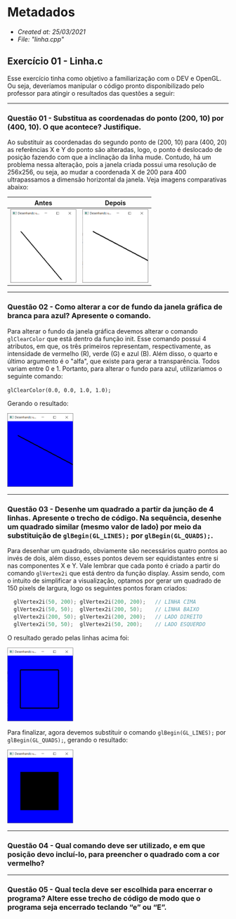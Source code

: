 # Metadados
 * *Created at: 25/03/2021*
 * *File: "linha.cpp"*

 ## Exercício 01 - Linha.c
  Esse exercício tinha como objetivo a familiarização com o DEV e OpenGL. Ou seja, deveríamos manipular o código pronto disponibilizado pelo professor para atingir o resultados das questões a seguir:

  ---
  ### Questão 01 - Substitua as coordenadas do ponto (200, 10) por (400, 10). O que acontece? Justifique.
  Ao substituir as coordenadas do segundo ponto de (200, 10) para (400, 20) as referências X e Y do ponto são alteradas, logo, o ponto é deslocado de posição fazendo com que a inclinação da linha mude.
  Contudo, há um problema nessa alteração, pois a janela criada possui uma resolução de 256x256, ou seja, ao mudar a coordenada X de 200 para 400 ultrapassamos a dimensão horizontal da janela. Veja imagens comparativas abaixo:

  | Antes                                             | Depois                                            |
  | ------------------------------------------------- | ------------------------------------------------- |
  | <img src="assets/img/img01-ex01.png" width="150"> | <img src="assets/img/img02-ex01.png" width="150"> |
  
  ---
  ### Questão 02 - Como alterar a cor de fundo da janela gráfica de branca para azul? Apresente o comando.
  Para alterar o fundo da janela gráfica devemos alterar o comando `glClearColor` que está dentro da função init. Esse comando possui 4 atributos, em que, os três primeiros representam, respectivamente, as intensidade de vermelho (R), verde (G) e azul (B). Além disso, o quarto e último argumento é o "alfa", que existe para gerar a transparência. 
  Todos variam entre 0 e 1. Portanto, para alterar o fundo para azul, utilizaríamos o seguinte comando:
  
  `glClearColor(0.0, 0.0, 1.0, 1.0);`
  
  Gerando o resultado:
  
  <img src="assets/img/img01-ex02.png" width="150">

  ---
  ### Questão 03 - Desenhe um quadrado a partir da junção de 4 linhas. Apresente o trecho de código. Na sequência, desenhe um quadrado similar (mesmo valor de lado) por meio da substituição de `glBegin(GL_LINES);` por `glBegin(GL_QUADS);`.
  Para desenhar um quadrado, obviamente são necessários quatro pontos ao invés de dois, além disso, esses pontos devem ser equidistantes entre si nas componentes X e Y. Vale lembrar que cada ponto é criado a partir do comando `glVertex2i` que está dentro da função display.
  Assim sendo, com o intuito de simplificar a visualização, optamos por gerar um quadrado de 150 pixels de largura, logo os seguintes pontos foram criados:

  ```C++
    glVertex2i(50, 200); glVertex2i(200, 200);   // LINHA CIMA
    glVertex2i(50, 50);  glVertex2i(200, 50);    // LINHA BAIXO
    glVertex2i(200, 50); glVertex2i(200, 200);   // LADO DIREITO
    glVertex2i(50, 50);  glVertex2i(50, 200);    // LADO ESQUERDO
  ```
  O resultado gerado pelas linhas acima foi:
  
  <img src="assets/img/img01-ex03.png" width="150">

  Para finalizar, agora devemos substituir o comando `glBegin(GL_LINES);` por `glBegin(GL_QUADS);`, gerando o resultado:
  
  <img src="assets/img/img02-ex03.png" width="150">

  ---
  ### Questão 04 - Qual comando deve ser utilizado, e em que posição devo incluí-lo, para preencher o quadrado com a cor vermelho?


  ----
  ### Questão 05 - Qual tecla deve ser escolhida para encerrar o programa? Altere esse trecho de código de modo que o programa seja encerrado teclando “e” ou “E”.

